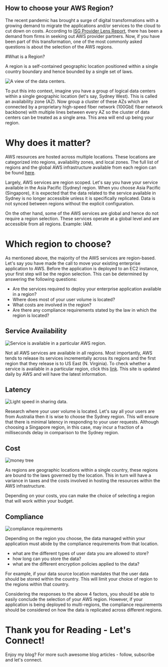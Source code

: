 ## How to choose your AWS Region?

The recent pandemic has brought a surge of digital transformations with a growing demand to migrate the applications and/or services to the cloud to cut down on costs. According to [ISG Provider Lens Report](https://www.tcs.com/content/dam/tcs/pdf/discover-tcs/about-us/analystreport/tcs-recognised-leader-aws-services-australia.pdf), there has been a demand from firms in seeking out AWS provider partners. Now, if you have been part of this transformation, one of the most commonly asked questions is about the selection of the AWS regions. 

#What is a Region?

A region is a self-contained geographic location positioned within a single country boundary and hence bounded by a single set of laws. 

![A view of the data centers.](https://cdn.hashnode.com/res/hashnode/image/upload/v1649159659287/Jglf8A8mo.jpg)

To put this into context, imagine you have a group of logical data centers within a single geographic location (let's say, Sydney West). This is called an availability zone (AZ). Now group a cluster of these AZs which are connected by a proprietary high-speed fiber network (100GbE fiber network backbone) with multiple lines between every AZ so the cluster of data centers can be treated as a single area. This area will end up being your region. 

# Why does it matter?

AWS resources are hosted across multiple locations. These locations are categorized into regions, availability zones, and local zones. The full list of regions and the global AWS infrastructure available from each region can be found [here](https://aws.amazon.com/about-aws/global-infrastructure/regional-product-services/?p=ugi&l=na).

Largely, AWS services are region scoped. Let's say you have your service available in the Asia Pacific (Sydney) region. When you choose Asia Pacific (Singapore), it is expected that the data related to the service available in Sydney is no longer accessible unless it is specifically replicated. Data is not synced between regions without the explicit configuration. 

On the other hand, some of the AWS services are global and hence do not require a region selection. These services operate at a global level and are accessible from all regions. Example: IAM. 

# Which region to choose?

As mentioned above, the majority of the AWS services are region-based. Let's say you have made the call to move your existing enterprise application to AWS. Before the application is deployed to an EC2 instance, your first step will be the region selection. This can be determined by answering the following questions: 

- Are the services required to deploy your enterprise application available in a region?
- Where does most of your user volume is located?
- What costs are involved in the region?
- Are there any compliance requirements stated by the law in which the region is located?

## Service Availability

![Service is available in a particular AWS region.](https://cdn.hashnode.com/res/hashnode/image/upload/v1649161610072/bGAMAfwFl.png)

Not all AWS services are available in all regions. Most importantly, AWS tends to release its services incrementally across its regions and the first region that they release is to US East (N. Virginia). To check whether a service is available in a particular region, click this [link](https://aws.amazon.com/about-aws/global-infrastructure/regional-product-services/?p=ugi&l=na). This site is updated daily by AWS and will have the latest information. 

## Latency

![Light speed in sharing data.](https://cdn.hashnode.com/res/hashnode/image/upload/v1649162246212/SCC0sHOxh.png)

Research where your user volume is located. Let's say all your users are from Australia then it is wise to choose the Sydney region. This will ensure that there is minimal latency in responding to your user requests. Although choosing a Singapore region, in this case, may incur a fraction of a milliseconds delay in comparison to the Sydney region. 

## Cost

![money tree](https://cdn.hashnode.com/res/hashnode/image/upload/v1649223118678/2ao_7F3c_.png)

As regions are geographic locations within a single country, these regions are bound to the laws governed by the location. This in turn will have a variance in taxes and the costs involved in hosting the resources within the AWS infrastructure. 

Depending on your costs, you can make the choice of selecting a region that will work within your budget. 

## Compliance

![compliance requirements](https://cdn.hashnode.com/res/hashnode/image/upload/v1649245921615/jEHEbYdpZ.png)

Depending on the region you choose, the data managed within your application must abide by the compliance requirements from that location. 

- what are the different types of user data you are allowed to store?
- how long can you store the data?
- what are the different encryption policies applied to the data?

For example, if your data source location mandates that the user data should be stored within the country. This will limit your choice of region to the regions within that country. 

Considering the responses to the above 4 factors, you should be able to easily conclude the selection of your AWS region. However, if your application is being deployed to multi-regions, the compliance requirements should be considered on how the data is replicated across different regions.

# Thank you for Reading - Let's Connect!
Enjoy my blog? For more such awesome blog articles - follow, subscribe and let's connect.





